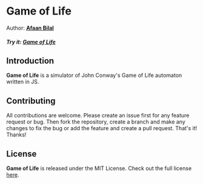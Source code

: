 Game of Life
==============

Author: **[Afaan Bilal](https://afaan.dev)**  

##### Try it: [Game of Life](https://afaan.dev/game-of-life)

## Introduction
**Game of Life** is a simulator of John Conway's Game of Life automaton written in JS.

## Contributing
All contributions are welcome. Please create an issue first for any feature request
or bug. Then fork the repository, create a branch and make any changes to fix the bug 
or add the feature and create a pull request. That's it!
Thanks!

## License
**Game of Life** is released under the MIT License.
Check out the full license [here](LICENSE).
